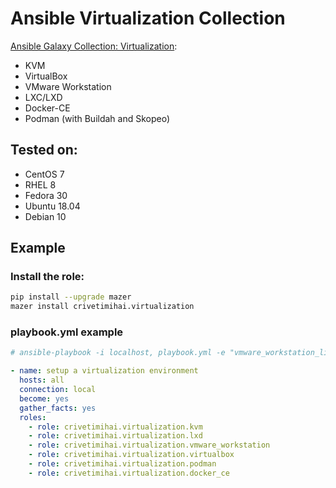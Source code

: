 Ansible Virtualization Collection
=================================

[Ansible Galaxy Collection: Virtualization](https://galaxy.ansible.com/crivetimihai/Virtualization):

- KVM
- VirtualBox
- VMware Workstation
- LXC/LXD
- Docker-CE
- Podman (with Buildah and Skopeo)

Tested on:
----------

- CentOS 7
- RHEL 8
- Fedora 30
- Ubuntu 18.04
- Debian 10

Example
-------

### Install the role:

```bash
pip install --upgrade mazer
mazer install crivetimihai.virtualization
```


### playbook.yml example

```yaml
# ansible-playbook -i localhost, playbook.yml -e "vmware_workstation_license_key='XXXXX-XX...'"

- name: setup a virtualization environment
  hosts: all
  connection: local
  become: yes
  gather_facts: yes
  roles:
    - role: crivetimihai.virtualization.kvm
    - role: crivetimihai.virtualization.lxd
    - role: crivetimihai.virtualization.vmware_workstation
    - role: crivetimihai.virtualization.virtualbox
    - role: crivetimihai.virtualization.podman
    - role: crivetimihai.virtualization.docker_ce
```

